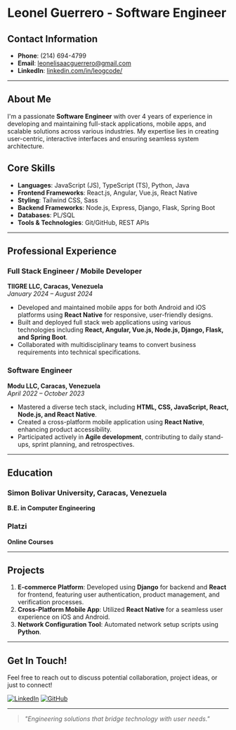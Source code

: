 # Leonel Guerrero - Software Engineer

## Contact Information
- **Phone**: (214) 694-4799
- **Email**: [leonelisaacguerrero@gmail.com](mailto:leonelisaacguerrero@gmail.com)
- **LinkedIn**: [linkedin.com/in/leogcode/](https://linkedin.com/in/leogcode/)

---

## About Me
I'm a passionate **Software Engineer** with over 4 years of experience in developing and maintaining full-stack applications, mobile apps, and scalable solutions across various industries. My expertise lies in creating user-centric, interactive interfaces and ensuring seamless system architecture.

## Core Skills
- **Languages**: JavaScript (JS), TypeScript (TS), Python, Java
- **Frontend Frameworks**: React.js, Angular, Vue.js, React Native
- **Styling**: Tailwind CSS, Sass
- **Backend Frameworks**: Node.js, Express, Django, Flask, Spring Boot
- **Databases**: PL/SQL
- **Tools & Technologies**: Git/GitHub, REST APIs

---

## Professional Experience

### Full Stack Engineer / Mobile Developer
**TIIGRE LLC, Caracas, Venezuela**  
*January 2024 – August 2024*

- Developed and maintained mobile apps for both Android and iOS platforms using **React Native** for responsive, user-friendly designs.
- Built and deployed full stack web applications using various technologies including **React, Angular, Vue.js, Node.js, Django, Flask, and Spring Boot**.
- Collaborated with multidisciplinary teams to convert business requirements into technical specifications.

### Software Engineer
**Modu LLC, Caracas, Venezuela**  
*April 2022 – October 2023*

- Mastered a diverse tech stack, including **HTML, CSS, JavaScript, React, Node.js, and React Native**.
- Created a cross-platform mobile application using **React Native**, enhancing product accessibility.
- Participated actively in **Agile development**, contributing to daily stand-ups, sprint planning, and retrospectives.

---

## Education

### Simon Bolivar University, Caracas, Venezuela
**B.E. in Computer Engineering**

### Platzi
**Online Courses**

---

## Projects
1. **E-commerce Platform**: Developed using **Django** for backend and **React** for frontend, featuring user authentication, product management, and verification processes.
2. **Cross-Platform Mobile App**: Utilized **React Native** for a seamless user experience on iOS and Android.
3. **Network Configuration Tool**: Automated network setup scripts using **Python**.

---

## Get In Touch!
Feel free to reach out to discuss potential collaboration, project ideas, or just to connect!

[![LinkedIn](https://img.shields.io/badge/LinkedIn-Connect-blue)](https://linkedin.com/in/leogcode/)
[![GitHub](https://img.shields.io/badge/GitHub-Visit-black)](https://github.com/LeoGCode)

---

> *"Engineering solutions that bridge technology with user needs."*

